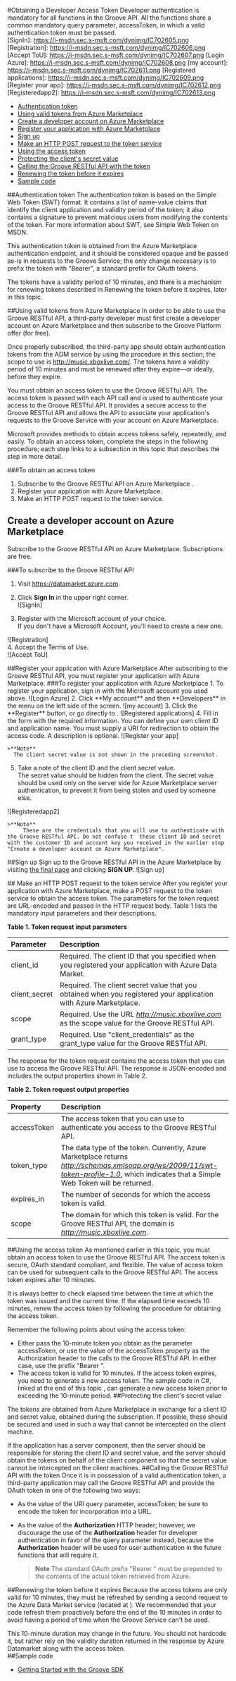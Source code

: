 #Obtaining a Developer Access Token
Developer authentication is mandatory for all functions in the Groove API. All the functions share a common mandatory query parameter, accessToken, in which a valid authentication token must be passed.   
 [SignIn]: https://i-msdn.sec.s-msft.com/dynimg/IC702605.png
 [Registration]: https://i-msdn.sec.s-msft.com/dynimg/IC702606.png
 [Accept ToU]: https://i-msdn.sec.s-msft.com/dynimg/IC702607.png
 [Login Azure]: https://i-msdn.sec.s-msft.com/dynimg/IC702608.png
 [my account]: https://i-msdn.sec.s-msft.com/dynimg/IC702611.png
 [Registered applications]: https://i-msdn.sec.s-msft.com/dynimg/IC702609.png
 [Register your app]: https://i-msdn.sec.s-msft.com/dynimg/IC702612.png
 [Registeredapp2]: https://i-msdn.sec.s-msft.com/dynimg/IC702613.png  
 
+ [Authentication token](#authentication-token)
+ [Using valid tokens from Azure Marketplace](#using-valid-tokens-from-azure-marketplace)
+ [Create a developer account on Azure Marketplace](#create-a-developer-account-on-azure-marletplace)
+ [Register your application with Azure Marketplace](#register)
+ [Sign up](#sign-up)
+ [Make an HTTP POST request to the token service](#httppost)
+ [Using the access token](#accesstoken)
+ [Protecting the client's secret value](#protectclient)
+ [Calling the Groove RESTful API with the token](#callapi)
+ [Renewing the token before it expires](#renew)
+ [Sample code](#sample-code)

##Authentication token 
The authentication token is based on the Simple Web Token (SWT) format. It contains a list of name-value claims that identify the client application and validity period of the token; it also contains a signature to prevent malicious users from modifying the contents of the token. For more information about SWT, see Simple Web Token on MSDN.  

This authentication token is obtained from the Azure Marketplace authentication endpoint, and it should be considered opaque and be passed as-is in requests to the Groove Service; the only change necessary is to prefix the token with "Bearer", a standard prefix for OAuth tokens.   

The tokens have a validity period of 10 minutes, and there is a mechanism for renewing tokens described in Renewing the token before it expires, later in this topic.   

##Using valid tokens from Azure Marketplace
In order to be able to use the Groove RESTful API, a third-party developer must first create a developer account on Azure Marketplace and then subscribe to the Groove Platform offer (for free).   

Once properly subscribed, the third-party app should obtain authentication tokens from the ADM service by using the procedure in this section; the scope to use is http://music.xboxlive.com/. The tokens have a validity   
period of 10 minutes and must be renewed after they expire—or ideally, before they expire.   

You must obtain an access token to use the Groove RESTful API. The access token is passed with each API call and is used to authenticate your access to the Groove RESTful API. It provides a secure access to the Groove RESTful API and allows the API to associate your application's requests to the Groove Service with your account on Azure Marketplace.   
  
Microsoft provides methods to obtain access tokens safely, repeatedly, and easily. To obtain an access token, complete the steps in the following procedure; each step links to a subsection in this topic that describes the step in more detail.

###To obtain an access token
1. Subscribe to the Groove RESTful API on Azure Marketplace . 
2. Register your application with Azure Marketplace. 
3. Make an HTTP POST request to the token service. 


## Create a developer account on Azure Marketplace
Subscribe to the Groove RESTful API on Azure Marketplace. Subscriptions are free.  

###To subscribe to the Groove RESTful API  

1. Visit <https://datamarket.azure.com>.  
2. Click **Sign In** in the upper right corner.   
 ![SignIn]
 
3. Register with the Microsoft account of your choice.  
If you don't have a Microsoft Account, you'll need to create a new one.  

 ![Registration]  
4. Accept the Terms of Use.  
 ![Accept ToU]
 
 <a name="register">
##Register your application with Azure Marketplace
</a>
After subscribing to the Groove RESTful API, you must register your application with Azure Marketplace.
###To register your application with Azure Marketplace
1. To register your application, sign in with the Microsoft account you used above.  
 ![Login Azure]
2. Click **My account** and then **Developers** in the menu on the left side of the screen.   
 ![my account]
3. Click the **Register** button, or go directly to <https://datamarket.azure.com/developer/applications>.    
![Registered applications]
4. Fill in the form with the required information.  
You can define your own client ID and application name. You must supply a URI for redirection to obtain the access code. A description is optional.    
![Register your app]   

    >**Note**  
      The client secret value is not shown in the preceding screenshot.

5. Take a note of the client ID and the client secret value.  
The secret value should be hidden from the client. The secret value should be used only on the server side for Azure Marketplace server authentication, to prevent it from being stolen and used by someone else.  

![Registeredapp2]     

    >**Note**  
         These are the credentials that you will use to authenticate with the Groove RESTful API. Do not confuse t  these client ID and secret with the customer ID and account key you received in the earlier step "Create a developer account on Azure Marketplace".   

##Sign up
Sign up to the Groove RESTful API in the Azure Marketplace by visiting [the final page](https://datamarket.azure.com/dataset/xboxmusic/XboxMusicPlatform) and clicking **SIGN UP**.
![Sign up] 
 
  <a name="httppost">
## Make an HTTP POST request to the token service  
</a>
After you register your application with Azure Marketplace, make a POST request to the token service to obtain the access token. The parameters for the token request are URL-encoded and passed in the HTTP request body. Table 1 lists the mandatory input parameters and their descriptions.   

**Table 1. Token request input parameters**  

|Parameter|Description |
|:------------|:---------------|
|client_id|Required. The client ID that you specified when you registered your application with Azure Data Market.|
|client_secret|Required. The client secret value that you obtained when you registered your application with Azure Marketplace.|
|scope|Required. Use the URL *http://music.xboxlive.com* as the scope value for the Groove RESTful API.|
|grant_type|Required. Use "client_credentials" as the grant_type value for the Groove RESTful API.|

The response for the token request contains the access token that you can use to access the Groove RESTful API. The response is JSON-encoded and includes the output properties shown in Table 2.   

**Table 2. Token request output properties**  

|Property|Description|
|:------|:------|
|accessToken|The access token that you can use to authenticate you access to the Groove RESTful API.|
|token_type|The data type of the token. Currently, Azure Marketplace returns *http://schemas.xmlsoap.org/ws/2009/11/swt-token-profile-1.0*, which indicates that a Simple Web Token will be returned.|
|expires_in|The number of seconds for which the access token is valid.|
|scope|The domain for which this token is valid. For the Groove RESTful API, the domain is *http://music.xboxlive.com*.  |
  <a name="accesstoken">
##Using the access token
</a>
As mentioned earlier in this topic, you must obtain an access token to use the Groove RESTful API. The access token is secure, OAuth standard compliant, and flexible. The value of access token can be used for subsequent calls to the Groove RESTful API. The access token expires after 10 minutes.  

It is always better to check elapsed time between the time at which the token was issued and the current time. If the elapsed time exceeds 10 minutes, renew the access token by following the procedure for obtaining the access token.  

Remember the following points about using the access token:   

+ Either pass the 10-minute token you obtain as the parameter accessToken, or use the value of the accessToken property as the Authorization header to the calls to the Groove RESTful API. In either case, use the prefix "Bearer ". 
+ The access token is valid for 10 minutes. If the access token expires, you need to generate a new access token. The sample code in C#, linked at the end of this topic , can generate a new access token prior to exceeding the 10-minute period.
  <a name="protectclient">
##Protecting the client's secret value
</a>
The tokens are obtained from Azure Marketplace in exchange for a client ID and secret value, obtained during the subscription. If possible, these should be secured and used in such a way that cannot be intercepted on the client machine.  

If the application has a server component, then the server should be responsible for storing the client ID and secret value, and the server should obtain the tokens on behalf of the client component so that the secret value cannot be intercepted on the client machines.
  <a name="callapi">
##Calling the Groove RESTful API with the token
</a>
Once it is in possession of a valid authentication token, a third-party application may call the Groove RESTful API and provide the OAuth token in one of the following two ways:  

+ As the value of the URI query parameter, accessToken; be sure to encode the token for incorporation into a URL.
+ As the value of the **Authorization** HTTP header; however, we discourage the use of the **Authorization** header for developer authentication in favor of the query parameter instead, because the **Authorization** header will be used for user authentication in the future functions that will require it.  

  >**Note** 
The standard OAuth prefix "Bearer " must be prepended to the contents of the actual token retrieved from Azure.  


<a name="renew">
##Renewing the token before it expires
</a>
Because the access tokens are only valid for 10 minutes, they must be refreshed by sending a second request to the Azure Data Market service (located at <https://datamarket.accesscontrol.windows.net/v2/OAuth2-13>). We recommended that your code refresh them proactively before the end of the 10 minutes in order to avoid having a period of time when the Groove Service can't be used.  

This 10-minute duration may change in the future. You should not hardcode it, but rather rely on the validity duration returned in the response by Azure Datamarket along with the access token.   
##Sample code
+  [Getting Started with the Groove SDK](https://github.com/Microsoft/Groove-API-documentation/blob/master/Getting%20Started.md)
